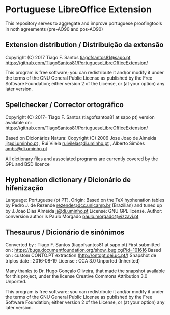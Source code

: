 # Portuguese LibreOffice Extension

This repository serves to aggregate and improve portuguese proofingtools in noth agreements (pre-AO90 and pos-AO90)

Extension distribution / Distribuição da extensão
-------------------------------------------------

Copyright (C) 2017 Tiago F. Santos <tiagofsantos81@sapo.pt>
  https://github.com/TiagoSantos81/PortugueseLibreOfficeExtension/

This program is free software; you can redistribute it and/or modify
it under the terms of the GNU General Public License as published by
the Free Software Foundation; either version 2 of the License, or
(at your option) any later version.


Spellchecker / Corrector ortográfico
------------------------------------

Copyright (C) 2017-  Tiago F. Santos (tiagofsantos81 at sapo pt)
  version available on: https://github.com/TiagoSantos81/PortugueseLibreOfficeExtension/

Based on Dicionários Natura:
Copyright (C) 2006  Jose Joao de Almeida <jj@di.uminho.pt> , 
	Rui Vilela <ruivilela@di.uminho.pt> ,
	Alberto Simões <ambs@di.uminho.pt>

All dictionary files and associated programs are currently covered
by the GPL and BSD licence


Hyphenation dictionary / Dicionário de hifenização
--------------------------------------------------

Language: Portuguese (pt PT).
Origin:   Based on the TeX hyphenation tables by Pedro J. de Rezende <rezende@dcc.unicamp.br> (Brazilian) and tuned up by J.Joao Dias Almeida <jj@di.uminho.pt>
License:  GNU GPL license.
Author:   conversion author is Paulo Morgado <paulo.morgado@vizzavi.pt>


Thesaurus / Dicionário de sinónimos
-----------------------------------

Converted by             : Tiago F. Santos (tiagofsantos81 at sapo pt)
First submitted on       : https://bugs.documentfoundation.org/show_bug.cgi?id=101616
Based on                 : custom CONTO.PT extraction (http://ontopt.dei.uc.pt/)
Snapshot de triplos date : 2016-08-19
License                  : CCA 3.0 Unported (Inherited)

Many thanks to Dr. Hugo Gonçalo Oliveira, that made the snapshot available for this project, under the license Creative Commons Attribution 3.0 Unported.

This program is free software; you can redistribute it and/or modify
it under the terms of the GNU General Public License as published by
the Free Software Foundation; either version 2 of the License, or
(at your option) any later version.
